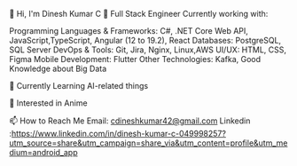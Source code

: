 👋 Hi, I'm Dinesh Kumar C
💼 Full Stack Engineer
Currently working with:

Programming Languages & Frameworks: C#, .NET Core Web API, JavaScript,TypeScript, Angular (12 to 19.2), React
Databases: PostgreSQL, SQL Server
DevOps & Tools: Git, Jira, Nginx, Linux,AWS
UI/UX: HTML, CSS, Figma
Mobile Development: Flutter
Other Technologies: Kafka, Good Knowledge about Big Data


🌱 Currently Learning
AI-related things

👀 Interested in
Anime


📫 How to Reach Me
Email: cdineshkumar42@gmail.com
Linkedin :https://www.linkedin.com/in/dinesh-kumar-c-049998257?utm_source=share&utm_campaign=share_via&utm_content=profile&utm_medium=android_app
